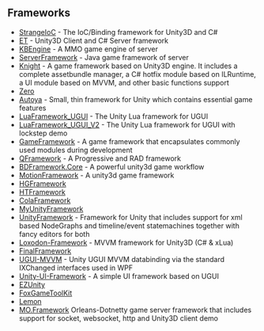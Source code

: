 ## Frameworks

  - [StrangeIoC](https://github.com/strangeioc/strangeioc) - The IoC/Binding framework for Unity3D and C#
  - [ET](https://github.com/egametang/ET) - Unity3D Client and C# Server framework
  - [KBEngine](https://github.com/kbengine/kbengine) - A MMO game engine of server
  - [ServerFramework](https://github.com/zhangqi-ulua/ServerFramework) - Java game framework of server
  - [Knight](https://github.com/winddyhe/knight) - A game framework based on Unity3D engine. It includes a complete assetbundle manager, a C# hotfix module based on ILRuntime, a UI module based on MVVM, and other basic functions support
  - [Zero](https://github.com/jinglikeblue/Zero)
  - [Autoya](https://github.com/sassembla/Autoya) - Small, thin framework for Unity which contains essential game features
  - [LuaFramework_UGUI](https://github.com/jarjin/LuaFramework_UGUI) - The Unity Lua framework for UGUI
  - [LuaFramework_UGUI_V2](https://github.com/jarjin/LuaFramework_UGUI_V2) - The Unity Lua framework for UGUI with lockstep demo
  - [GameFramework](https://github.com/EllanJiang/GameFramework) - A game framework that encapsulates commonly used modules during development
  - [QFramework](https://github.com/liangxiegame/QFramework) - A Progressive and RAD framework
  - [BDFramework.Core](https://github.com/yimengfan/BDFramework.Core) - A powerful unity3d game workflow
  - [MotionFramework](https://github.com/gmhevinci/MotionFramework) - A unity3d game framework
  - [HGFramework](https://github.com/zhutaorun/HGFramework)
  - [HTFramework](https://github.com/SaiTingHu/HTFramework)
  - [ColaFramework](https://github.com/XINCGer/ColaFrameWork)
  - [MyUnityFramework](https://github.com/GaoKaiHaHa/MyUnityFrameWork)
  - [UnityFramework](https://github.com/traggett/UnityFramework) - Framework for Unity that includes support for xml based NodeGraphs and timeline/event statemachines together with fancy editors for both
  - [Loxodon-Framework](https://github.com/cocowolf/loxodon-framework) - MVVM framework for Unity3D (C# & xLua)
  - [FinalFramework](https://github.com/jarjin/FinalFramework)
  - [UGUI-MVVM](https://github.com/jbruening/ugui-mvvm) - Unity UGUI MVVM databinding via the standard IXChanged interfaces used in WPF
  - [Unity-UI-Framework](https://github.com/MrNerverDie/Unity-UI-Framework) - A simple UI framework based on UGUI
  - [EZUnity](https://github.com/EZhex1991/EZUnity)
  - [FoxGameToolKit](https://github.com/FoxGame825/FoxGameToolKit)
  - [Lemon](https://github.com/onelei/Lemon)
  - [MO.Framework](https://github.com/mmogdeveloper/MO.Framework) Orleans-Dotnetty game server framework that includes support for socket, websocket, http and Unity3D client demo
